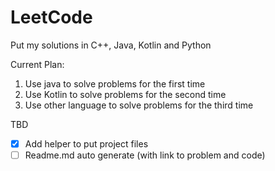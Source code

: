 # LeetCode

Put my solutions in C++, Java, Kotlin and Python

Current Plan:
1. Use java to solve problems for the first time
1. Use Kotlin to solve problems for the second time
1. Use other language to solve problems for the third time 

TBD

- [x] Add helper to put project files 
- [ ] Readme.md auto generate (with link to problem and code)
